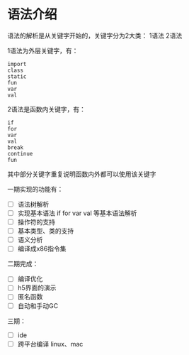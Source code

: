 # 语法介绍

语法的解析是从关键字开始的，关键字分为2大类：
1语法
2语法

1语法为外层关键字，有：
```
import
class
static
fun
var
val
```

2语法是函数内关键字，有：
```
if
for
var
val
break
continue
fun
```

其中部分关键字重复说明函数内外都可以使用该关键字


一期实现的功能有：  
- [ ] 语法树解析
- [ ] 实现基本语法 if for var val 等基本语法解析
- [ ] 操作符的支持
- [ ] 基本类型、类的支持
- [ ] 语义分析
- [ ] 编译成x86指令集
  
二期完成：
- [ ] 编译优化
- [ ] h5界面的演示
- [ ] 匿名函数
- [ ] 自动和手动GC
  
三期：
- [ ] ide
- [ ] 跨平台编译 linux、mac